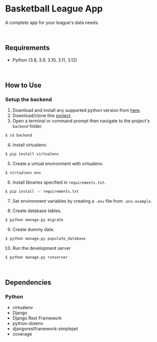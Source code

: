 # Basketball League App

A complete app for your league's data needs.

<br/>

## Requirements

- Python (3.8, 3.9, 3.10, 3.11, 3.12)

<br/>

## How to Use

### Setup the backend

1. Download and install any supported python version from [here](/https://www.python.org/downloads/).
2. Download/clone this [project](/https://github.com/msargarin/league-app/).
3. Open a terminal or command prompt then navigate to the project's `backend` folder.

```bash
$ cd backend
```

4. Install virtualenv.

```bash
$ pip install virtualenv
```

5. Create a virtual environment with virtualenv.

```bash
$ virtualenv env
```

6. Install libraries specified in `requirements.txt`.

```bash
$ pip install -r requirements.txt
```

7. Set environment variables by creating a `.env` file from `.env.example`.

8. Create database tables.

```bash
$ python manage.py migrate
```

9. Create dummy data.

```bash
$ python manage.py populate_database
```

10. Run the development server

```bash
$ python manage.py runserver
```

<br/>

## Dependencies

### Python

- virtualenv
- Django
- Django Rest Framework
- python-dotenv
- djangorestframework-simplejwt
- coverage
